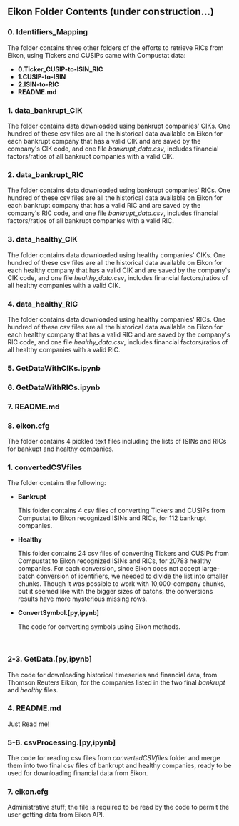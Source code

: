 ## Eikon Folder Contents (under construction...)

### 0. Identifiers_Mapping

The folder contains three other folders of the efforts to retrieve RICs from Eikon, using Tickers and CUSIPs came with Compustat data:

* **0.Ticker_CUSIP-to-ISIN_RIC**
* **1.CUSIP-to-ISIN**
* **2.ISIN-to-RIC**
* **README.md**


### 1. data_bankrupt_CIK

The folder contains data downloaded using bankrupt companies' CIKs. One hundred of these csv files are all the historical data available on Eikon for each bankrupt company that has a valid CIK and are saved by the company's CIK code, and one file *bankrupt_data.csv*, includes financial factors/ratios of all bankrupt companies with a valid CIK.


### 2. data_bankrupt_RIC

The folder contains data downloaded using bankrupt companies' RICs. One hundred of these csv files are all the historical data available on Eikon for each bankrupt company that has a valid RIC and are saved by the company's RIC code, and one file *bankrupt_data.csv*, includes financial factors/ratios of all bankrupt companies with a valid RIC.


### 3. data_healthy_CIK

The folder contains data downloaded using healthy companies' CIKs. One hundred of these csv files are all the historical data available on Eikon for each healthy company that has a valid CIK and are saved by the company's CIK code, and one file *healthy_data.csv*, includes financial factors/ratios of all healthy companies with a valid CIK.

### 4. data_healthy_RIC

The folder contains data downloaded using healthy companies' RICs. One hundred of these csv files are all the historical data available on Eikon for each healthy company that has a valid RIC and are saved by the company's RIC code, and one file *healthy_data.csv*, includes financial factors/ratios of all healthy companies with a valid RIC.


### 5. GetDataWithCIKs.ipynb

### 6. GetDataWithRICs.ipynb

### 7. README.md

### 8. eikon.cfg



The folder contains 4 pickled text files including the lists of ISINs and RICs for bankupt and healthy companies.


### 1. convertedCSVfiles

The folder contains the following:

* **Bankrupt**

  This folder contains 4 csv files of converting Tickers and CUSIPs from Compustat to Eikon recognized ISINs and RICs, for 112 bankrupt companies.

* **Healthy**

  This folder contains 24 csv files of converting Tickers and CUSIPs from Compustat to Eikon recognized ISINs and RICs, for 20783 healthy companies. For each conversion, since Eikon does not accept large-batch conversion of identifiers, we needed to divide the list into smaller chunks. Though it was possible to work with 10,000-company chunks, but it seemed like with the bigger sizes of batchs, the conversions results have more mysterious missing rows. 
  
* **ConvertSymbol.[py,ipynb]**

  The code for converting symbols using Eikon methods.
<br>

### 2-3. GetData.[py,ipynb]
The code for downloading historical timeseries and financial data, from Thomson Reuters Eikon, for the companies listed in the two final _bankrupt_ and _healthy_ files.
<br>

### 4. README.md
Just Read me!
<br>

### 5-6. csvProcessing.[py,ipynb]
The code for reading csv files from *convertedCSVfiles* folder and merge them into two final csv files of bankrupt and healthy companies, ready to be used for downloading financial data from Eikon.
<br>

### 7. eikon.cfg
Administrative stuff; the file is required to be read by the code to permit the user getting data from Eikon API.
<br>

